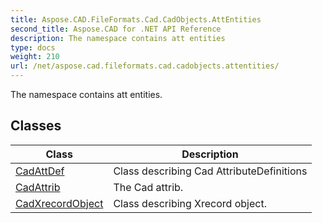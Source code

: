 ```yaml
---
title: Aspose.CAD.FileFormats.Cad.CadObjects.AttEntities
second_title: Aspose.CAD for .NET API Reference
description: The namespace contains att entities
type: docs
weight: 210
url: /net/aspose.cad.fileformats.cad.cadobjects.attentities/
---
```

The namespace contains att entities.

## Classes

| Class | Description |
| --- | --- |
| [CadAttDef](./cadattdef/) | Class describing Cad AttributeDefinitions |
| [CadAttrib](./cadattrib/) | The Cad attrib. |
| [CadXrecordObject](./cadxrecordobject/) | Class describing Xrecord object. |


